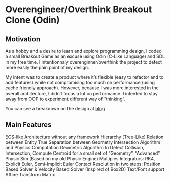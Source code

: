 # Overengineer/Overthink Breakout Clone (Odin)

## Motivation
As a hobby and a desire to learn and explore programming design, I coded a small Breakout Game as an excuse using Odin (C-Like Language) and SDL in my free time. I intentionnaly overenginner/overthink the project to detect more easily the pain point of my design.

My intent was to create a product where it’s flexible (easy to refactor and to add features) while not compromising too much on performance (using cache friendly approach). However, because I was more interested in the overall architecture, I didn’t focus a lot on performance. I intented to stay away from OOP to experiment different way of “thinking”.

You can see a breakdown on the design at [blog](https://bolducke.github.io/blog/2023/design_takeaway_ecsarchetype/)

## Main Features
ECS-like Architecture without any framework
Hierarchy (Tree-Like) Relation between Entity
True Separation between Geometry Intersection Algorithm and Physics Computation
Geometric Algorithm to Detect Collision, Intersection, Compute Centroid for a small set of “Geometry”.
“Advanced” Physic Sim (Based on my old Physic Engine)
Multiples Integrators: RK4, Explicit Euler, Semi-Implicit Euler
Contact Resolution in two steps: Position Based Solver & Velocity Based Solver (Inspired of Box2D)
Text/Font support
Affine Transform Matrix
